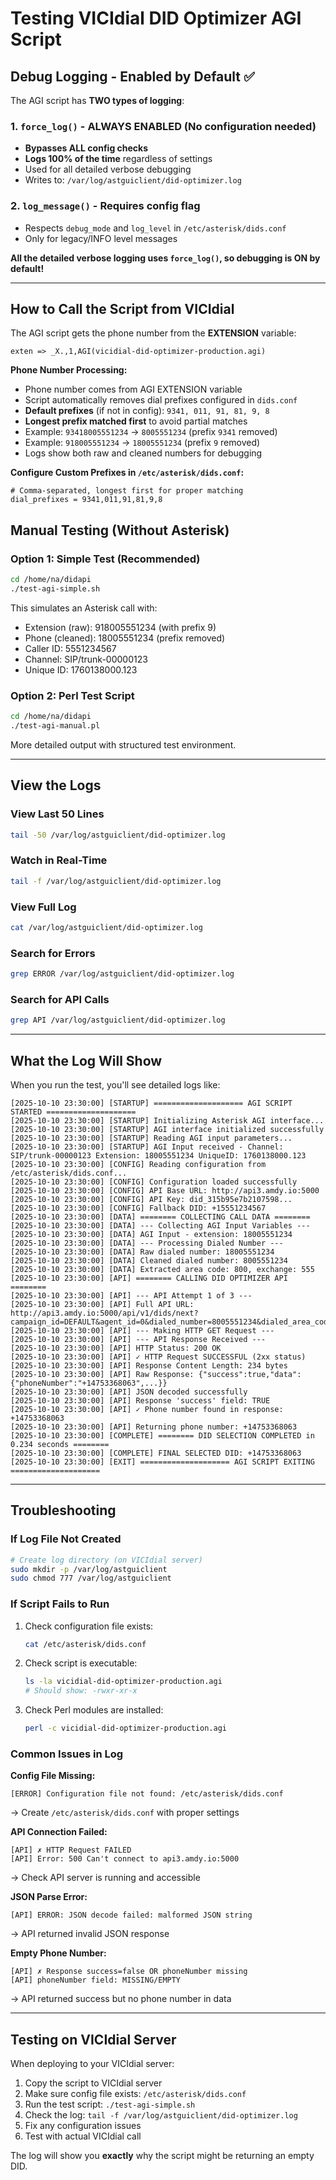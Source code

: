 # Testing VICIdial DID Optimizer AGI Script

## Debug Logging - Enabled by Default ✅

The AGI script has **TWO types of logging**:

### 1. `force_log()` - ALWAYS ENABLED (No configuration needed)
- **Bypasses ALL config checks**
- **Logs 100% of the time** regardless of settings
- Used for all detailed verbose debugging
- Writes to: `/var/log/astguiclient/did-optimizer.log`

### 2. `log_message()` - Requires config flag
- Respects `debug_mode` and `log_level` in `/etc/asterisk/dids.conf`
- Only for legacy/INFO level messages

**All the detailed verbose logging uses `force_log()`, so debugging is ON by default!**

---

## How to Call the Script from VICIdial

The AGI script gets the phone number from the **EXTENSION** variable:

```
exten => _X.,1,AGI(vicidial-did-optimizer-production.agi)
```

**Phone Number Processing:**
- Phone number comes from AGI EXTENSION variable
- Script automatically removes dial prefixes configured in `dids.conf`
- **Default prefixes** (if not in config): `9341, 011, 91, 81, 9, 8`
- **Longest prefix matched first** to avoid partial matches
- Example: `93418005551234` → `8005551234` (prefix `9341` removed)
- Example: `918005551234` → `18005551234` (prefix `9` removed)
- Logs show both raw and cleaned numbers for debugging

**Configure Custom Prefixes in `/etc/asterisk/dids.conf`:**
```
# Comma-separated, longest first for proper matching
dial_prefixes = 9341,011,91,81,9,8
```

## Manual Testing (Without Asterisk)

### Option 1: Simple Test (Recommended)

```bash
cd /home/na/didapi
./test-agi-simple.sh
```

This simulates an Asterisk call with:
- Extension (raw): 918005551234 (with prefix 9)
- Phone (cleaned): 18005551234 (prefix removed)
- Caller ID: 5551234567
- Channel: SIP/trunk-00000123
- Unique ID: 1760138000.123

### Option 2: Perl Test Script

```bash
cd /home/na/didapi
./test-agi-manual.pl
```

More detailed output with structured test environment.

---

## View the Logs

### View Last 50 Lines
```bash
tail -50 /var/log/astguiclient/did-optimizer.log
```

### Watch in Real-Time
```bash
tail -f /var/log/astguiclient/did-optimizer.log
```

### View Full Log
```bash
cat /var/log/astguiclient/did-optimizer.log
```

### Search for Errors
```bash
grep ERROR /var/log/astguiclient/did-optimizer.log
```

### Search for API Calls
```bash
grep API /var/log/astguiclient/did-optimizer.log
```

---

## What the Log Will Show

When you run the test, you'll see detailed logs like:

```
[2025-10-10 23:30:00] [STARTUP] ==================== AGI SCRIPT STARTED ====================
[2025-10-10 23:30:00] [STARTUP] Initializing Asterisk AGI interface...
[2025-10-10 23:30:00] [STARTUP] AGI interface initialized successfully
[2025-10-10 23:30:00] [STARTUP] Reading AGI input parameters...
[2025-10-10 23:30:00] [STARTUP] AGI Input received - Channel: SIP/trunk-00000123 Extension: 18005551234 UniqueID: 1760138000.123
[2025-10-10 23:30:00] [CONFIG] Reading configuration from /etc/asterisk/dids.conf...
[2025-10-10 23:30:00] [CONFIG] Configuration loaded successfully
[2025-10-10 23:30:00] [CONFIG] API Base URL: http://api3.amdy.io:5000
[2025-10-10 23:30:00] [CONFIG] API Key: did_315b95e7b2107598...
[2025-10-10 23:30:00] [CONFIG] Fallback DID: +15551234567
[2025-10-10 23:30:00] [DATA] ======== COLLECTING CALL DATA ========
[2025-10-10 23:30:00] [DATA] --- Collecting AGI Input Variables ---
[2025-10-10 23:30:00] [DATA] AGI Input - extension: 18005551234
[2025-10-10 23:30:00] [DATA] --- Processing Dialed Number ---
[2025-10-10 23:30:00] [DATA] Raw dialed number: 18005551234
[2025-10-10 23:30:00] [DATA] Cleaned dialed number: 8005551234
[2025-10-10 23:30:00] [DATA] Extracted area code: 800, exchange: 555
[2025-10-10 23:30:00] [API] ======== CALLING DID OPTIMIZER API ========
[2025-10-10 23:30:00] [API] --- API Attempt 1 of 3 ---
[2025-10-10 23:30:00] [API] Full API URL: http://api3.amdy.io:5000/api/v1/dids/next?campaign_id=DEFAULT&agent_id=0&dialed_number=8005551234&dialed_area_code=800
[2025-10-10 23:30:00] [API] --- Making HTTP GET Request ---
[2025-10-10 23:30:00] [API] --- API Response Received ---
[2025-10-10 23:30:00] [API] HTTP Status: 200 OK
[2025-10-10 23:30:00] [API] ✓ HTTP Request SUCCESSFUL (2xx status)
[2025-10-10 23:30:00] [API] Response Content Length: 234 bytes
[2025-10-10 23:30:00] [API] Raw Response: {"success":true,"data":{"phoneNumber":"+14753368063",...}}
[2025-10-10 23:30:00] [API] JSON decoded successfully
[2025-10-10 23:30:00] [API] Response 'success' field: TRUE
[2025-10-10 23:30:00] [API] ✓ Phone number found in response: +14753368063
[2025-10-10 23:30:00] [API] Returning phone number: +14753368063
[2025-10-10 23:30:00] [COMPLETE] ======== DID SELECTION COMPLETED in 0.234 seconds ========
[2025-10-10 23:30:00] [COMPLETE] FINAL SELECTED DID: +14753368063
[2025-10-10 23:30:00] [EXIT] ==================== AGI SCRIPT EXITING ====================
```

---

## Troubleshooting

### If Log File Not Created

```bash
# Create log directory (on VICIdial server)
sudo mkdir -p /var/log/astguiclient
sudo chmod 777 /var/log/astguiclient
```

### If Script Fails to Run

1. Check configuration file exists:
   ```bash
   cat /etc/asterisk/dids.conf
   ```

2. Check script is executable:
   ```bash
   ls -la vicidial-did-optimizer-production.agi
   # Should show: -rwxr-xr-x
   ```

3. Check Perl modules are installed:
   ```bash
   perl -c vicidial-did-optimizer-production.agi
   ```

### Common Issues in Log

**Config File Missing:**
```
[ERROR] Configuration file not found: /etc/asterisk/dids.conf
```
→ Create `/etc/asterisk/dids.conf` with proper settings

**API Connection Failed:**
```
[API] ✗ HTTP Request FAILED
[API] Error: 500 Can't connect to api3.amdy.io:5000
```
→ Check API server is running and accessible

**JSON Parse Error:**
```
[API] ERROR: JSON decode failed: malformed JSON string
```
→ API returned invalid JSON response

**Empty Phone Number:**
```
[API] ✗ Response success=false OR phoneNumber missing
[API] phoneNumber field: MISSING/EMPTY
```
→ API returned success but no phone number in data

---

## Testing on VICIdial Server

When deploying to your VICIdial server:

1. Copy the script to VICIdial server
2. Make sure config file exists: `/etc/asterisk/dids.conf`
3. Run the test script: `./test-agi-simple.sh`
4. Check the log: `tail -f /var/log/astguiclient/did-optimizer.log`
5. Fix any configuration issues
6. Test with actual VICIdial call

The log will show you **exactly** why the script might be returning an empty DID.
